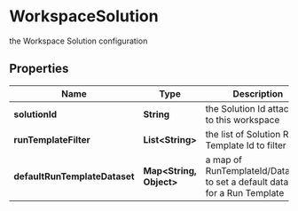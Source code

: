 

# WorkspaceSolution

the Workspace Solution configuration

## Properties

Name | Type | Description | Notes
------------ | ------------- | ------------- | -------------
**solutionId** | **String** | the Solution Id attached to this workspace | 
**runTemplateFilter** | **List&lt;String&gt;** | the list of Solution Run Template Id to filter |  [optional]
**defaultRunTemplateDataset** | **Map&lt;String, Object&gt;** | a map of RunTemplateId/DatasetId to set a default dataset for a Run Template |  [optional]



